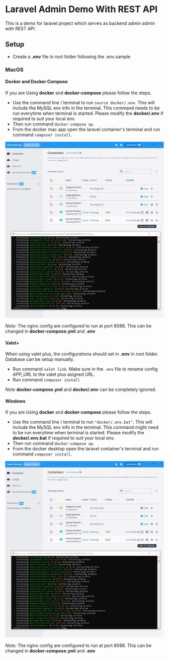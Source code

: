 # Laravel Admin Demo With REST API

This is a demo for laravel project which serves as backend admin admin with REST API.

## Setup

- Create a **.env** file in root folder following the .env.sample

### MacOS

#### Docker and Docker Compose

If you are Using **docker** and **docker-compose** please follow the steps.

- Use the command line / terminal to run `source docker/.env`. This will include the MySQL env info in the terminal. This command needs to be run everytime when terminal is started. Please modify the **docker/.env** if required to suit your local env.
- Then run command `docker-compose up`.
- From the docker mac app open the laravel container's terminal and run command `composer install`.

![alt text](https://github.com/mediamerchants/laravel-backend-admin/blob/main/public/app/images/screenshot-composer-install.jpg)

*Note:* The nginx config are configured to run at port 8088. This can be changed in **docker-compose.yml** and **.env**

#### Valet+

When using valet plus, the configurations should set in **.env** in root folder. Database can be setup manually.

- Run command `valet link`. Make sure in the `.env` file to rename config *APP_URL* to the valet plus asigned URL.
- Run command `composer install`

*Note* **docker-compose.yml** and **docker/.env** can be completely ignored.

#### Windows

If you are Using **docker** and **docker-compose** please follow the steps.

- Use the command line / terminal to run `"docker/.env.bat"`. This will include the MySQL env info in the terminal. This command might need to be run everytime when terminal is started. Please modify the **docker/.env.bat** if required to suit your local env.
- Then run command `docker-compose up`.
- From the docker desktop open the laravel container's terminal and run command `composer install`.

![alt text](https://github.com/mediamerchants/laravel-backend-admin/blob/main/public/app/images/screenshot-composer-install.jpg)


*Note:* The nginx config are configured to run at port 8088. This can be changed in **docker-compose.yml** and **.env**